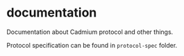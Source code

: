 # documentation

Documentation about Cadmium protocol and other things.

Protocol specification сan be found in `protocol-spec` folder.